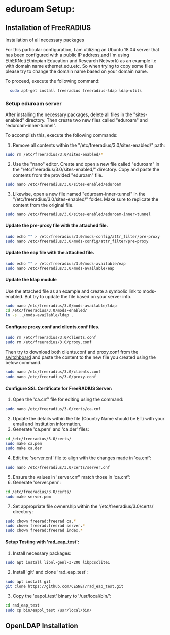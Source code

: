 
# eduroam Setup:



## Installation of FreeRADIUS

Installation of all necessary packages

For this particular configuration, I am utilizing an Ubuntu 18.04 server that has been configured with a public IP address,and I'm using EthERNet(Ethiopian Education and Research Network) as an example i.e with domain name ethernet.edu.etc. So when trying to copy some files please try to change the domain name based on your domain name.

To proceed, execute the following command:
```bash
  sudo apt-get install freeradius freeradius-ldap ldap-utils
```
### Setup eduroam server
After installing the necessary packages, delete all files in the "sites-enabled" directory. Then create two new files called "eduroam" and "eduroam-inner-tunnel".

To accomplish this, execute the following commands:

1. Remove all contents within the "/etc/freeradius/3.0/sites-enabled/" path:
```bash
sudo rm /etc/freeradius/3.0/sites-enabled/*
```
2. Use the "nano" editor. Create and open a new file called "eduroam" in the "/etc/freeradius/3.0/sites-enabled/" directory. Copy and paste the contents from the provided "eduroam" file.

```bash
sudo nano /etc/freeradius/3.0/sites-enabled/eduroam
```
3. Likewise, open a new file named "eduroam-inner-tunnel" in the "/etc/freeradius/3.0/sites-enabled/" folder. Make sure to replicate the content from the original file.


```bash
sudo nano /etc/freeradius/3.0/sites-enabled/eduroam-inner-tunnel
```

#### Update the pre-proxy file with the attached file. 
```bash
sudo echo "" > /etc/freeradius/3.0/mods-config/attr_filter/pre-proxy
sudo nano /etc/freeradius/3.0/mods-config/attr_filter/pre-proxy
```
#### Update the eap file with the attached file.
```bash
sudo echo "" > /etc/freeradius/3.0/mods-available/eap
sudo nano /etc/freeradius/3.0/mods-available/eap
```
#### Update the ldap module
Use the attached file as an example and create a symbolic link to mods-enabled. But try to update the file based on your server info.
```bash
sudo nano /etc/freeradius/3.0/mods-available/ldap
cd /etc/freeradius/3.0/mods-enabled/
ln -s ../mods-available/ldap .
```

#### Configure proxy.conf and clients.conf files.
```bash
sudo rm /etc/freeradius/3.0/clients.conf
sudo rm /etc/freeradius/3.0/proxy.conf
```

Then try to download both clients.conf and proxy.conf from the [switchboard](https://switchboard.eduroam.africa/) and paste the content to the new file you created using the below command.
```bash
sudo nano /etc/freeradius/3.0/clients.conf
sudo nano /etc/freeradius/3.0/proxy.conf
```

#### Configure SSL Certificate for FreeRADIUS Server:
1. Open the 'ca.cnf' file for editing using the command:

```bash
sudo nano /etc/freeradius/3.0/certs/ca.cnf
```
2. Update the details within the file (Country Name should be ET) with your email and institution information.
3. Generate 'ca.pem' and 'ca.der' files:

```bash
cd /etc/freeradius/3.0/certs/
sudo make ca.pem
sudo make ca.der
```
4. Edit the 'server.cnf' file to align with the changes made in 'ca.cnf':

```bash
sudo nano /etc/freeradius/3.0/certs/server.cnf
```
5. Ensure the values in 'server.cnf' match those in 'ca.cnf':
6. Generate 'server.pem':

```bash
cd /etc/freeradius/3.0/certs/
sudo make server.pem
```
7. Set appropriate file ownership within the '/etc/freeradius/3.0/certs/' directory:

```bash
sudo chown freerad:freerad ca.*
sudo chown freerad:freerad server.*
sudo chown freerad:freerad index.*
```

#### Setup Testing with 'rad_eap_test':
1. Install necessary packages:

```bash
sudo apt install libnl-genl-3-200 libpcsclite1
```
2. Install 'git' and clone 'rad_eap_test':

```bash
sudo apt install git
git clone https://github.com/CESNET/rad_eap_test.git
```
3. Copy the 'eapol_test' binary to '/usr/local/bin/':
```bash
cd rad_eap_test
sudo cp bin/eapol_test /usr/local/bin/
```

## OpenLDAP Installation

